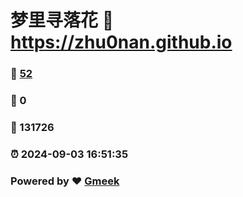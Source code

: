 # 梦里寻落花 :link: https://zhu0nan.github.io 
### :page_facing_up: [52](https://zhu0nan.github.io/tag.html) 
### :speech_balloon: 0 
### :hibiscus: 131726 
### :alarm_clock: 2024-09-03 16:51:35 
### Powered by :heart: [Gmeek](https://github.com/Meekdai/Gmeek)
